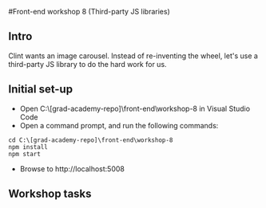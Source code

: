 #Front-end workshop 8 (Third-party JS libraries)
## Intro
Clint wants an image carousel. Instead of re-inventing the wheel, let's use a third-party JS library to do the hard work for us.
## Initial set-up
* Open C:\\[grad-academy-repo]\front-end\workshop-8 in Visual Studio Code  
* Open a command prompt, and run the following commands:
```
cd C:\[grad-academy-repo]\front-end\workshop-8
npm install
npm start
```
* Browse to http://localhost:5008

## Workshop tasks
